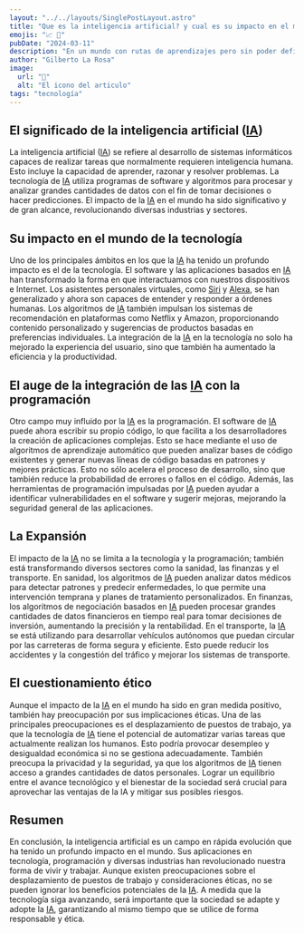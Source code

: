 ```yaml
---
layout: "../../layouts/SinglePostLayout.astro"
title: "Que es la inteligencia artificial? y cual es su impacto en el mundo"
emojis: "📈 🚄"
pubDate: "2024-03-11"
description: "En un mundo con rutas de aprendizajes pero sin poder definirse por cual tomar..."
author: "Gilberto La Rosa"
image:
  url: "🚀"
  alt: "El icono del articulo"
tags: "tecnología"
---
```


## El significado de la inteligencia artificial ([IA](https://es.wikipedia.org/wiki/Inteligencia_artificial))

La inteligencia artificial ([IA](https://es.wikipedia.org/wiki/Inteligencia_artificial)) se refiere al desarrollo de sistemas informáticos capaces de realizar tareas que normalmente requieren inteligencia humana. Esto incluye la capacidad de aprender, razonar y resolver problemas. La tecnología de [IA](https://es.wikipedia.org/wiki/Inteligencia_artificial) utiliza programas de software y algoritmos para procesar y analizar grandes cantidades de datos con el fin de tomar decisiones o hacer predicciones. El impacto de la [IA](https://es.wikipedia.org/wiki/Inteligencia_artificial) en el mundo ha sido significativo y de gran alcance, revolucionando diversas industrias y sectores.

## Su impacto en el mundo de la tecnología

Uno de los principales ámbitos en los que la [IA](https://es.wikipedia.org/wiki/Inteligencia_artificial) ha tenido un profundo impacto es el de la tecnología. El software y las aplicaciones basados en [IA](https://es.wikipedia.org/wiki/Inteligencia_artificial) han transformado la forma en que interactuamos con nuestros dispositivos e Internet. Los asistentes personales virtuales, como [Siri](https://es.wikipedia.org/wiki/Siri) y [Alexa](https://es.wikipedia.org/wiki/Amazon_Alexa), se han generalizado y ahora son capaces de entender y responder a órdenes humanas. Los algoritmos de [IA](https://es.wikipedia.org/wiki/Inteligencia_artificial) también impulsan los sistemas de recomendación en plataformas como Netflix y Amazon, proporcionando contenido personalizado y sugerencias de productos basadas en preferencias individuales. La integración de la [IA](https://es.wikipedia.org/wiki/Inteligencia_artificial) en la tecnología no solo ha mejorado la experiencia del usuario, sino que también ha aumentado la eficiencia y la productividad.

## El auge de la integración de las [IA](https://es.wikipedia.org/wiki/Inteligencia_artificial) con la programación

Otro campo muy influido por la [IA](https://es.wikipedia.org/wiki/Inteligencia_artificial) es la programación. El software de [IA](https://es.wikipedia.org/wiki/Inteligencia_artificial) puede ahora escribir su propio código, lo que facilita a los desarrolladores la creación de aplicaciones complejas. Esto se hace mediante el uso de algoritmos de aprendizaje automático que pueden analizar bases de código existentes y generar nuevas líneas de código basadas en patrones y mejores prácticas. Esto no sólo acelera el proceso de desarrollo, sino que también reduce la probabilidad de errores o fallos en el código. Además, las herramientas de programación impulsadas por [IA](https://es.wikipedia.org/wiki/Inteligencia_artificial) pueden ayudar a identificar vulnerabilidades en el software y sugerir mejoras, mejorando la seguridad general de las aplicaciones.

## La Expansión

El impacto de la [IA](https://es.wikipedia.org/wiki/Inteligencia_artificial) no se limita a la tecnología y la programación; también está transformando diversos sectores como la sanidad, las finanzas y el transporte. En sanidad, los algoritmos de [IA](https://es.wikipedia.org/wiki/Inteligencia_artificial) pueden analizar datos médicos para detectar patrones y predecir enfermedades, lo que permite una intervención temprana y planes de tratamiento personalizados. En finanzas, los algoritmos de negociación basados en [IA](https://es.wikipedia.org/wiki/Inteligencia_artificial) pueden procesar grandes cantidades de datos financieros en tiempo real para tomar decisiones de inversión, aumentando la precisión y la rentabilidad. En el transporte, la [IA](https://es.wikipedia.org/wiki/Inteligencia_artificial) se está utilizando para desarrollar vehículos autónomos que puedan circular por las carreteras de forma segura y eficiente. Esto puede reducir los accidentes y la congestión del tráfico y mejorar los sistemas de transporte.

## El cuestionamiento ético

Aunque el impacto de la [IA](https://es.wikipedia.org/wiki/Inteligencia_artificial) en el mundo ha sido en gran medida positivo, también hay preocupación por sus implicaciones éticas. Una de las principales preocupaciones es el desplazamiento de puestos de trabajo, ya que la tecnología de [IA](https://es.wikipedia.org/wiki/Inteligencia_artificial) tiene el potencial de automatizar varias tareas que actualmente realizan los humanos. Esto podría provocar desempleo y desigualdad económica si no se gestiona adecuadamente. También preocupa la privacidad y la seguridad, ya que los algoritmos de [IA](https://es.wikipedia.org/wiki/Inteligencia_artificial) tienen acceso a grandes cantidades de datos personales. Lograr un equilibrio entre el avance tecnológico y el bienestar de la sociedad será crucial para aprovechar las ventajas de la IA y mitigar sus posibles riesgos.

## Resumen

En conclusión, la inteligencia artificial es un campo en rápida evolución que ha tenido un profundo impacto en el mundo. Sus aplicaciones en tecnología, programación y diversas industrias han revolucionado nuestra forma de vivir y trabajar. Aunque existen preocupaciones sobre el desplazamiento de puestos de trabajo y consideraciones éticas, no se pueden ignorar los beneficios potenciales de la [IA](https://es.wikipedia.org/wiki/Inteligencia_artificial). A medida que la tecnología siga avanzando, será importante que la sociedad se adapte y adopte la [IA](https://es.wikipedia.org/wiki/Inteligencia_artificial), garantizando al mismo tiempo que se utilice de forma responsable y ética.
